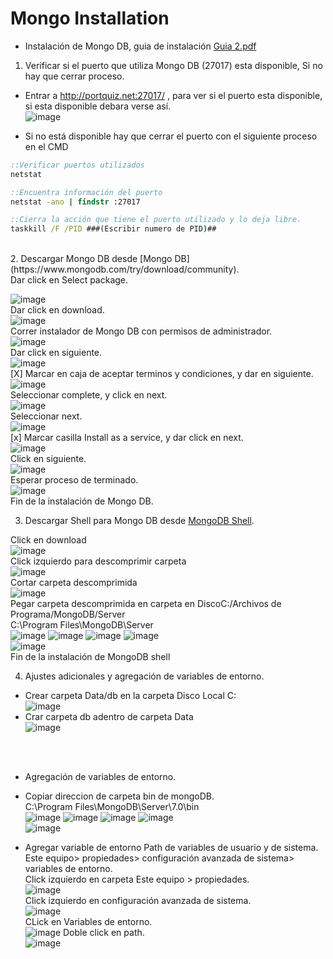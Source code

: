 # Mongo Installation

- Instalación de Mongo DB, guia de instalación [Guia 2.pdf](https://github.com/SmoshCH/Itca2/files/14495551/Guia.2.pdf)<br>


1. Verificar si el puerto que utiliza Mongo DB (27017) esta disponible, Si no hay que cerrar proceso.<br>

- Entrar a http://portquiz.net:27017/ , para ver si el puerto esta disponible, si esta disponible debara verse así.<br>
![image](https://github.com/SmoshCH/Itca2/assets/84145465/1eb88ed8-3a79-43b4-8381-0d918b463ebc)<br>

- Si no está disponible hay que cerrar el puerto con el siguiente proceso en el CMD<br>
```cmd
::Verificar puertos utilizados 
netstat 

::Encuentra información del puerto 
netstat -ano | findstr :27017

::Cierra la acción que tiene el puerto utilizado y lo deja libre.
taskkill /F /PID ###(Escribir numero de PID)##
```
<br>
2. Descargar Mongo DB desde [Mongo DB](https://www.mongodb.com/try/download/community).<br>
Dar click en Select package.<br>

![image](https://github.com/SmoshCH/Itca2/assets/84145465/786e5fab-fbdd-45c4-9c95-4572e321b6ab)<br>
Dar click en download.<br>
![image](https://github.com/SmoshCH/Itca2/assets/84145465/162ad47c-3164-4f69-a22f-63111cc909d7)<br>
Correr instalador de Mongo DB con permisos de administrador.<br>
![image](https://github.com/SmoshCH/Itca2/assets/84145465/22c8f825-11b2-4827-b0a0-38f0a95ee24d)<br>
Dar click en siguiente.<br>
![image](https://github.com/SmoshCH/Itca2/assets/84145465/c67a530f-90d8-4d52-b8a2-3cec631ed40b)<br>
[X] Marcar en caja de aceptar terminos y condiciones, y dar en siguiente.<br>
![image](https://github.com/SmoshCH/Itca2/assets/84145465/9618848d-dacc-4c6f-a446-93bc1dfdb4b3)<br>
Seleccionar complete, y click en next.<br>
![image](https://github.com/SmoshCH/Itca2/assets/84145465/ed0356c8-3a84-4066-be35-4697b267a7a0)<br>
Seleccionar next.<br>
![image](https://github.com/SmoshCH/Itca2/assets/84145465/e8fef84a-a19d-4ab7-a92e-d4880fd8435d)<br>
[x] Marcar casilla Install as a service, y dar click en next.<br> 
![image](https://github.com/SmoshCH/Itca2/assets/84145465/bf1154ef-ba7e-474a-8d62-298eff780b52)<br>
Click en siguiente.<br>
![image](https://github.com/SmoshCH/Itca2/assets/84145465/48e4af1b-9d09-442f-bdf4-6df069e7951b)<br>
Esperar proceso de terminado.<br>
![image](https://github.com/SmoshCH/Itca2/assets/84145465/2a3c9840-b7e2-4179-83fe-f36c41c312fb)<br>
Fin de la instalación de Mongo DB.<br>

3. Descargar Shell para Mongo DB desde [MongoDB Shell](https://www.mongodb.com/try/download/shell).<br>

Click en download<br>
![image](https://github.com/SmoshCH/Itca2/assets/84145465/ce54ff7d-dbb1-4508-8308-1b3339417419)<br>
Click izquierdo para descomprimir carpeta<br> 
![image](https://github.com/SmoshCH/Itca2/assets/84145465/f3841706-2217-457b-a878-a2d0363dcf3d)<br>
Cortar carpeta descomprimida<br>
![image](https://github.com/SmoshCH/Itca2/assets/84145465/3e6dc5e5-5e0a-4b63-9c0a-9587c1f4abeb)<br>
Pegar carpeta descomprimida en carpeta en DiscoC:/Archivos de Programa/MongoDB/Server<br>
C:\Program Files\MongoDB\Server<br>
![image](https://github.com/SmoshCH/Itca2/assets/84145465/903b34f9-4586-4ec8-b722-6a42e450ab26)
![image](https://github.com/SmoshCH/Itca2/assets/84145465/33e56855-64a2-4d95-8f1a-53cca321effe)
![image](https://github.com/SmoshCH/Itca2/assets/84145465/96105f28-e289-4b0f-a929-ce45515de080)
![image](https://github.com/SmoshCH/Itca2/assets/84145465/c17ed773-0a25-407d-9845-d80fe67488b5)<br>
![image](https://github.com/SmoshCH/Itca2/assets/84145465/d0e07219-f48d-4471-a6cb-6ca534ecfc70)<br>
Fin de la instalación de MongoDB shell<br>

4. Ajustes adicionales y agregación de variables de entorno.<br>

- Crear carpeta Data/db en la carpeta Disco Local C: <br>
![image](https://github.com/SmoshCH/Itca2/assets/84145465/f2ffa425-9e79-4a49-98fb-6692fdb90d97)<br>
- Crar carpeta db adentro de carpeta Data<br>
![image](https://github.com/SmoshCH/Itca2/assets/84145465/05c8c778-77a5-4a53-b9dc-bc1e3a0878ed)<br>
<br>
<br>

- Agregación de variables de entorno.
- Copiar direccion de carpeta bin de mongoDB.<br>
C:\Program Files\MongoDB\Server\7.0\bin<br>
![image](https://github.com/SmoshCH/Itca2/assets/84145465/b8e64e90-d3ff-4f2d-b748-4b416762fc6b)
![image](https://github.com/SmoshCH/Itca2/assets/84145465/2056d997-bb96-4154-b372-d469d23e4b22)
![image](https://github.com/SmoshCH/Itca2/assets/84145465/6e542085-6ee0-41eb-8ad6-679c6c46b596)
![image](https://github.com/SmoshCH/Itca2/assets/84145465/7e467589-2259-42f6-803e-f1ead048080c)<br>
![image](https://github.com/SmoshCH/Itca2/assets/84145465/87592104-05ea-4bde-9449-76d9cce262e9)<br>

- Agregar variable de entorno Path de variables de usuario y de sistema.
  Este equipo> propiedades> configuración avanzada de sistema> variables de entorno.<br>
  Click izquierdo en carpeta Este equipo > propiedades.<br>
  ![image](https://github.com/SmoshCH/Itca2/assets/84145465/1987a849-7272-4778-b0ad-84cd42aa164b)<br>
  Click izquierdo en configuración avanzada de sistema.<br>
  ![image](https://github.com/SmoshCH/Itca2/assets/84145465/3677292b-1b73-423a-b972-259d64bc781f)<br>
  CLick en Variables de entorno.<br>
  ![image](https://github.com/SmoshCH/Itca2/assets/84145465/672bd5cc-4b74-4c2c-8b60-113c69c2d9cb)
  Doble click en path.<br>
  ![image](https://github.com/SmoshCH/Itca2/assets/84145465/b63e9953-e107-4fa4-9d96-e8f2266073d0)



  
  








  







